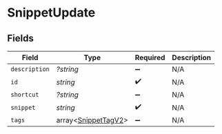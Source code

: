 # SnippetUpdate


## Fields

| Field                                                      | Type                                                       | Required                                                   | Description                                                |
| ---------------------------------------------------------- | ---------------------------------------------------------- | ---------------------------------------------------------- | ---------------------------------------------------------- |
| `description`                                              | *?string*                                                  | :heavy_minus_sign:                                         | N/A                                                        |
| `id`                                                       | *string*                                                   | :heavy_check_mark:                                         | N/A                                                        |
| `shortcut`                                                 | *?string*                                                  | :heavy_minus_sign:                                         | N/A                                                        |
| `snippet`                                                  | *string*                                                   | :heavy_check_mark:                                         | N/A                                                        |
| `tags`                                                     | array<[SnippetTagV2](../../models/shared/SnippetTagV2.md)> | :heavy_minus_sign:                                         | N/A                                                        |